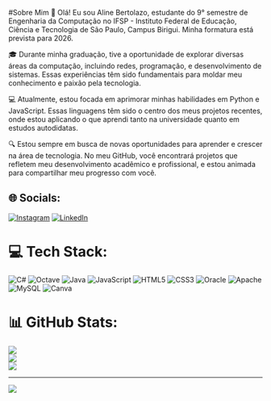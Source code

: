 #Sobre Mim
👋 Olá! Eu sou Aline Bertolazo, estudante do 9° semestre de Engenharia da Computação no IFSP - Instituto Federal de Educação, Ciência e Tecnologia de São Paulo, Campus Birigui. Minha formatura está prevista para 2026.

🎓 Durante minha graduação, tive a oportunidade de explorar diversas áreas da computação, incluindo redes, programação, e desenvolvimento de sistemas. Essas experiências têm sido fundamentais para moldar meu conhecimento e paixão pela tecnologia.

💻 Atualmente, estou focada em aprimorar minhas habilidades em Python e JavaScript. Essas linguagens têm sido o centro dos meus projetos recentes, onde estou aplicando o que aprendi tanto na universidade quanto em estudos autodidatas.

🔍 Estou sempre em busca de novas oportunidades para aprender e crescer na área de tecnologia. No meu GitHub, você encontrará projetos que refletem meu desenvolvimento acadêmico e profissional, e estou animada para compartilhar meu progresso com você.


## 🌐 Socials:
[![Instagram](https://img.shields.io/badge/Instagram-%23E4405F.svg?logo=Instagram&logoColor=white)](https://instagram.com/https://instagram.com/alinebertolazo_?igshid=ZDdkNTZiNTM=) [![LinkedIn](https://img.shields.io/badge/LinkedIn-%230077B5.svg?logo=linkedin&logoColor=white)](https://linkedin.com/in/https://www.linkedin.com/in/aline-bertolazo-dos-santos-0b5900215/) 

# 💻 Tech Stack:
![C#](https://img.shields.io/badge/c%23-%23239120.svg?style=for-the-badge&logo=c-sharp&logoColor=white) ![Octave](https://img.shields.io/badge/OCTAVE-darkblue?style=for-the-badge&logo=octave&logoColor=fcd683) ![Java](https://img.shields.io/badge/java-%23ED8B00.svg?style=for-the-badge&logo=java&logoColor=white) ![JavaScript](https://img.shields.io/badge/javascript-%23323330.svg?style=for-the-badge&logo=javascript&logoColor=%23F7DF1E) ![HTML5](https://img.shields.io/badge/html5-%23E34F26.svg?style=for-the-badge&logo=html5&logoColor=white) ![CSS3](https://img.shields.io/badge/css3-%231572B6.svg?style=for-the-badge&logo=css3&logoColor=white) ![Oracle](https://img.shields.io/badge/Oracle-F80000?style=for-the-badge&logo=oracle&logoColor=white) ![Apache](https://img.shields.io/badge/apache-%23D42029.svg?style=for-the-badge&logo=apache&logoColor=white) ![MySQL](https://img.shields.io/badge/mysql-%2300f.svg?style=for-the-badge&logo=mysql&logoColor=white) ![Canva](https://img.shields.io/badge/Canva-%2300C4CC.svg?style=for-the-badge&logo=Canva&logoColor=white)
# 📊 GitHub Stats:
![](https://github-readme-stats.vercel.app/api?username=alinebertolazosantos&theme=dark&hide_border=false&include_all_commits=false&count_private=false)<br/>
![](https://github-readme-streak-stats.herokuapp.com/?user=alinebertolazosantos&theme=dark&hide_border=false)<br/>
![](https://github-readme-stats.vercel.app/api/top-langs/?username=alinebertolazosantos&theme=dark&hide_border=false&include_all_commits=false&count_private=false&layout=compact)

---
[![](https://visitcount.itsvg.in/api?id=alinebertolazosantos&icon=2&color=0)](https://visitcount.itsvg.in)

<!-- Proudly created with GPRM ( https://gprm.itsvg.in ) -->
